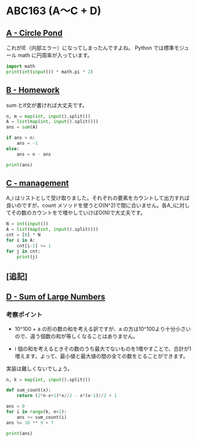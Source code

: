 # ABC163 (A〜C + D)

## [A - Circle Pond](https://atcoder.jp/contests/abc163/tasks/abc163_a)

これがIE（内部エラー）になってしまったんですよね。
Python では標準モジュール math に円周率が入っています。

```python
import math 
print(int(input()) * math.pi * 2)
```

## [B - Homework](https://atcoder.jp/contests/abc163/tasks/abc163_b)

sum とif文が書ければ大丈夫です。

```python
n, m = map(int, input().split())
A = list(map(int, input().split())) 
ans = sum(A)

if ans > n:
    ans = -1
else:
    ans = n - ans

print(ans)
```

## [C - management](https://atcoder.jp/contests/abc163/tasks/abc163_c)
A_i はリストとして受け取りました。それぞれの要素をカウントして出力すれば良いのですが、count メソッドを使うとO(N^2)で間に合いません。各A_iに対してその数のカウントをで増やしていけばO(N)で大丈夫です。

```python
N = int(input())
A = list(map(int, input().split()))
cnt = [0] * N
for i in A:
    cnt[i-1] += 1
for j in cnt:
    print(j)
```

## [追記]

## [D - Sum of Large Numbers](https://atcoder.jp/contests/abc163/tasks/abc163_d)

### 考察ポイント

* 10^100 + a の形の数の和を考える訳ですが、a の方は10^100より十分小さいので、違う個数の和が等しくなることはありません。

* i 個の和を考えるときその数のうち最大でないものを1増やすことで、合計が1増えます。よって、最小値と最大値の間の全ての数をとることができます。

実装は難しくないでしょう。

```python
n, k = map(int, input().split())

def sum_count(x):
    return (2*n-x+1)*x//2 - x*(x-1)//2 + 1

ans = 0 
for i in range(k, n+2):
    ans += sum_count(i)
ans %= 10 ** 9 + 7

print(ans)
```